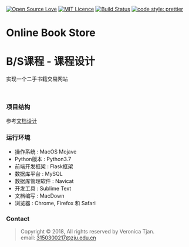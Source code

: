 [![Open Source Love](https://badges.frapsoft.com/os/v2/open-source.svg?v=103)](https://github.com/ellerbrock/open-source-badges/)
[![MIT Licence](https://badges.frapsoft.com/os/mit/mit.svg?v=103)](https://opensource.org/licenses/mit-license.php)
[![Build Status](https://travis-ci.com/AerysNan/ChallengeHub.svg?token=UB5Xzp6dhS72fDX13on9&branch=master)](https://travis-ci.com/AerysNan/ubiquitous-potato)
[![code style: prettier](https://img.shields.io/badge/code_style-prettier-ff69b4.svg?style=flat-square)](https://github.com/prettier/prettier)

# Online Book Store
# B/S课程 - 课程设计

实现一个二手书籍交易网站

<br>

### 项目结构
参考[文档设计](https://github.com/SynneFree/OnlineBookStore/blob/master/Design.pdf)

### 运行环境
- 操作系统	: MacOS Mojave
- Python版本 : Python3.7
- 前端开发框架 : Flask框架
- 数据库平台 : MySQL
- 数据库管理软件 : Navicat
- 开发工具 : Sublime Text
- 文档编写 : MacDown
- 浏览器 	: Chrome, Firefox 和 Safari  


### Contact

> Copyright ©️ 2018, All rights reserved by Veronica Tjan. <br>
> email: [3150300217@zju.edu.cn](mailto:3150300217@zju.edu.cn) 